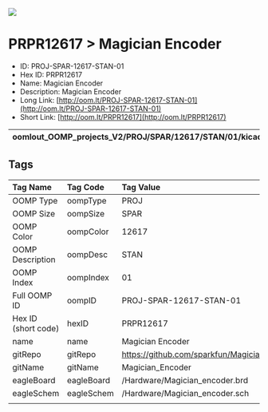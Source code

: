 


  
![][im]
# PRPR12617 > Magician Encoder

- ID: PROJ-SPAR-12617-STAN-01
- Hex ID: PRPR12617
- Name: Magician Encoder
- Description: Magician Encoder
- Long Link: [http://oom.lt/PROJ-SPAR-12617-STAN-01](http://oom.lt/PROJ-SPAR-12617-STAN-01)
- Short Link: [http://oom.lt/PRPR12617](http://oom.lt/PRPR12617)
  

|oomlout_OOMP_projects_V2/PROJ/SPAR/12617/STAN/01/kicadPcb3dFront.png|oomlout_OOMP_projects_V2/PROJ/SPAR/12617/STAN/01/kicadPcb3dBack.png|oomlout_OOMP_projects_V2/PROJ/SPAR/12617/STAN/01/kicadPcb3d.png||
| :---: | :---: | :---: | :---: |

## Tags
  

|Tag Name|Tag Code|Tag Value|
| :--- | :--- | :--- |
|OOMP Type|oompType|PROJ|
|OOMP Size|oompSize|SPAR|
|OOMP Color|oompColor|12617|
|OOMP Description|oompDesc|STAN|
|OOMP Index|oompIndex|01|
|Full OOMP ID|oompID|PROJ-SPAR-12617-STAN-01|
|Hex ID (short code)|hexID|PRPR12617|
|name|name|Magician Encoder|
|gitRepo|gitRepo|https://github.com/sparkfun/Magician_Encoder|
|gitName|gitName|Magician_Encoder|
|eagleBoard|eagleBoard|/Hardware/Magician_encoder.brd|
|eagleSchem|eagleSchem|/Hardware/Magician_encoder.sch|
||||



[im]: PROJ/SPAR/12617/STAN/01/kicadPcb3d_450.png

